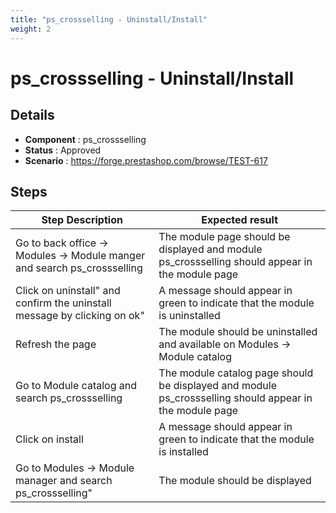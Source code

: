 ```yaml
---
title: "ps_crossselling - Uninstall/Install"
weight: 2
---
```


# ps_crossselling - Uninstall/Install
## Details
* **Component** : ps_crossselling
* **Status** : Approved
* **Scenario** : https://forge.prestashop.com/browse/TEST-617

## Steps
| Step Description | Expected result |
| ----- | ----- |
| Go to back office -> Modules -> Module manger and search ps_crossselling | The module page should be displayed and module ps_crossselling should appear in the module page |
| Click on uninstall" and confirm the uninstall message by clicking on ok" | A message should appear in green to indicate that the module is uninstalled |
| Refresh the page | The module should be uninstalled and available on Modules -> Module catalog |
| Go to Module catalog and search ps_crossselling | The module catalog page should be displayed and module ps_crossselling should appear in the module page |
| Click on install | A message should appear in green to indicate that the module is installed |
| Go to Modules -> Module manager and search ps_crossselling" | The module should be displayed |